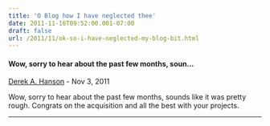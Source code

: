 ```yaml
---
title: 'O Blog how I have neglected thee'
date: 2011-11-16T09:52:00.001-07:00
draft: false
url: /2011/11/ok-so-i-have-neglected-my-blog-bit.html
---
```


#### Wow, sorry to hear about the past few months, soun...
[Derek A. Hanson](https://www.blogger.com/profile/12709935231831153954 "noreply@blogger.com") - <time datetime="2011-11-16T10:14:52.236-07:00">Nov 3, 2011</time>

Wow, sorry to hear about the past few months, sounds like it was pretty rough. Congrats on the acquisition and all the best with your projects.
<hr />

